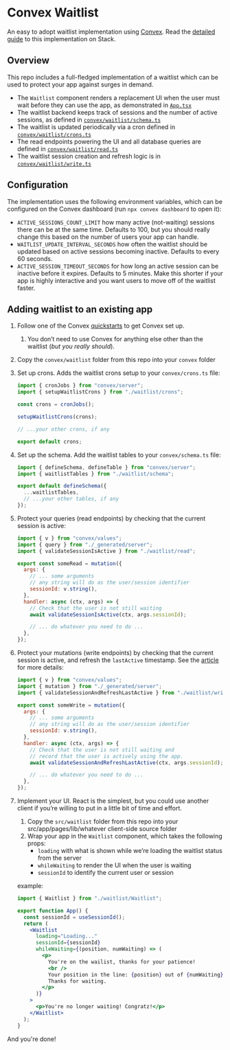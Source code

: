 # Convex Waitlist

An easy to adopt waitlist implementation using [Convex](https://convex.dev).
Read the [detailed guide](https://stack.convex.dev/wait-a-minute-won-t-you) to
this implementation on Stack.

## Overview

This repo includes a full-fledged implementation of a waitlist which can be used
to protect your app against surges in demand.

- The `Waitlist` component renders a replacement UI when the user must wait
  before they can use the app, as demonstrated in [`App.tsx`](./src/App.tsx)
- The waitlist backend keeps track of sessions and the number of active
  sessions, as defined in
  [`convex/waitlist/schema.ts`](./convex/waitlist/schema.ts)
- The waitlist is updated periodically via a cron defined in
  [`convex/waitlist/crons.ts`](./convex/waitlist/crons.ts)
- The read endpoints powering the UI and all database queries are defined in
  [`convex/waitlist/read.ts`](./convex/waitlist/read.ts)
- The waitlist session creation and refresh logic is in
  [`convex/waitlist/write.ts`](./convex/waitlist/write.ts)

## Configuration

The implementation uses the following environment variables, which can be
configured on the Convex dashboard (run `npx convex dashboard` to open it):

- `ACTIVE_SESSIONS_COUNT_LIMIT` how many active (not-waiting) sessions there can
  be at the same time. Defaults to 100, but you should really change this based
  on the number of users your app can handle.
- `WAITLIST_UPDATE_INTERVAL_SECONDS` how often the waitlist should be updated
  based on active sessions becoming inactive. Defaults to every 60 seconds.
- `ACTIVE_SESSION_TIMEOUT_SECONDS` for how long an active session can be
  inactive before it expires. Defaults to 5 minutes. Make this shorter if your
  app is highly interactive and you want users to move off of the waitlist
  faster.

## Adding waitlist to an existing app

1. Follow one of the Convex [quickstarts](https://docs.convex.dev/quickstarts)
   to get Convex set up.
   1. You don’t need to use Convex for anything else other than the waitlist
      (_but you really should_).
2. Copy the `convex/waitlist` folder from this repo into your `convex` folder
3. Set up crons. Adds the waitlist crons setup to your `convex/crons.ts` file:

   ```jsx
   import { cronJobs } from "convex/server";
   import { setupWaitlistCrons } from "./waitlist/crons";

   const crons = cronJobs();

   setupWaitlistCrons(crons);

   // ...your other crons, if any

   export default crons;
   ```

4. Set up the schema. Add the waitlist tables to your `convex/schema.ts` file:

   ```jsx
   import { defineSchema, defineTable } from "convex/server";
   import { waitlistTables } from "./waitlist/schema";

   export default defineSchema({
     ...waitlistTables,
     // ...your other tables, if any
   });
   ```

5. Protect your queries (read endpoints) by checking that the current session is
   active:

   ```jsx
   import { v } from "convex/values";
   import { query } from "./_generated/server";
   import { validateSessionIsActive } from "./waitlist/read";

   export const someRead = mutation({
     args: {
       // ... some arguments
       // any string will do as the user/session identifier
       sessionId: v.string(),
     },
     handler: async (ctx, args) => {
       // Check that the user is not still waiting
       await validateSessionIsActive(ctx, args.sessionId);

       // ... do whatever you need to do ...
     },
   });
   ```

6. Protect your mutations (write endpoints) by checking that the current session
   is active, and refresh the `lastActive` timestamp. See the
   [article](https://stack.convex.dev/wait-a-minute-won-t-you) for more details:

   ```jsx
   import { v } from "convex/values";
   import { mutation } from "./_generated/server";
   import { validateSessionAndRefreshLastActive } from "./waitlist/write";

   export const someWrite = mutation({
     args: {
       // ... some arguments
       // any string will do as the user/session identifier
       sessionId: v.string(),
     },
     handler: async (ctx, args) => {
       // Check that the user is not still waiting and
       // record that the user is actively using the app.
       await validateSessionAndRefreshLastActive(ctx, args.sessionId);

       // ... do whatever you need to do ...
     },
   });
   ```

7. Implement your UI. React is the simplest, but you could use another client if
   you’re willing to put in a little bit of time and effort.

   1. Copy the `src/waitlist` folder from this repo into your
      src/app/pages/lib/whatever client-side source folder
   2. Wrap your app in the `Waitlist` component, which takes the following
      props:
      - `loading` with what is shown while we’re loading the waitlist status
        from the server
      - `whileWaiting` to render the UI when the user is waiting
      - `sessionId` to identify the current user or session

   example:

   ```jsx
   import { Waitlist } from "./waitlist/Waitlist";

   export function App() {
     const sessionId = useSessionId();
     return (
       <Waitlist
         loading="Loading..."
         sessionId={sessionId}
         whileWaiting={(position, numWaiting) => (
           <p>
             You're on the wailist, thanks for your patience!
             <br />
             Your position in the line: {position} out of {numWaiting}.<br />
             Thanks for waiting.
           </p>
         )}
       >
         <p>You're no longer waiting! Congratz!</p>
       </Waitlist>
     );
   }
   ```

And you're done!
